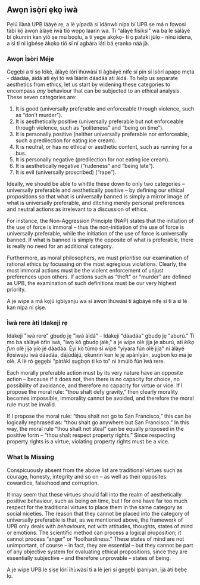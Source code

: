 ## Awọn ìsọ̀rí ẹkọ ìwà

Pẹlú ìlànà UPB láàyè rẹ, a lè yípadà sí ìdánwò nípa bí UPB ṣe má n fọwọsi tàbí kọ́ àwọn àlàyé ìwà tíó wọpọ laarin wa. Ti "àlàyé físíksì" wa ba le sàlàyé bí ọkunrin kan yíò ṣe mu bọọlu, a ti yege akọkọ- ti ọ pataki jùlọ - ninu idena, a sì ti ni ìgbésẹ àkọkọ tíó sí ní agbára láti bá ẹranko náà jà.

### Awọn Ìsòrí Méje

Gẹgẹbi a ti sọ lókè, àlàyé lórí ìhùwàsí ti àgbáyé nifẹ sí pin sí ìsòrí apapọ mẹta - dáadáa, àìdá ati èyí tó wà láàrin dáadáa ati àìdá. To help us separate aesthetics from ethics, let us start by widening these categories to encompass *any* behaviour that can be subjected to an ethical analysis. These seven categories are:

1. It is good (universally preferable and enforceable through violence, such as “don’t murder”).
2. It is aesthetically positive (universally preferable but not enforceable through violence, such as “politeness” and “being on time”).
3. It is personally positive (neither universally preferable nor enforceable, such a predilection for eating ice cream).
4. It is neutral, or has no ethical or aesthetic content, such as running for a bus.
5. It is personally negative (predilection for not eating ice cream).
6. It is aesthetically negative (“rudeness” and “being late”).
7. It is evil (universally proscribed) (“rape”).

Ideally, we should be able to whittle these down to only two categories – universally preferable and aesthetically positive – by defining our ethical propositions so that what is universally banned is simply a mirror image of what is universally preferable, and ditching merely personal preferences and neutral actions as irrelevant to a discussion of ethics.

For instance, the Non-Aggression Principle (NAP) states that the initiation of the use of force is immoral – thus the non-initiation of the use of force is universally preferable, while the initiation of the use of force is universally banned. If what is banned is simply the opposite of what is preferable, there is really no need for an additional category.

Furthermore, as moral philosophers, we must prioritise our examination of rational ethics by focussing on the most egregious violations. Clearly, the most immoral actions must be the violent enforcement of unjust preferences upon others. If actions such as “theft” or “murder” are defined as UPB, the examination of such definitions must be our very highest priority.

A je wipe a má kọjú igbiyanju wa sí àwọn ìhùwàsí ti àgbáyé nifẹ sí ti a sì lè kan nípa ni ṣiṣe.

### Ìwà rere àti Idakeji rẹ

Idakeji "ìwà rere" gbudọ jẹ "ìwà àìdá" - Idakeji "dáadáa" gbudọ jẹ "aburú." Ti mo ba sàlàyé òfin ìwà, "iwọ kò gbudọ jalè," a je wipe olè jija je aburú, ati *kíkọ fun* olè jija yíò jé dáadáa. Èyí kò túmọ sí wípé "yiyara fún olè jija" ni àlàyé ilọsiwaju ìwà dáadáa, dájúdájú, ọkunrin kan le jẹ apànìyàn, sugbon ko ma je olè. A lè rò gẹgẹbi "pàtàkì ṣugbọn ti ko to" ni àmúlò fún ìwà rere.

Each morally preferable action must by its very nature have an opposite action – because if it does not, then there is no capacity for choice, no possibility of avoidance, and therefore no capacity for virtue or vice. If I propose the moral rule: “thou shalt defy gravity,” then clearly morality becomes impossible, immorality cannot be avoided, and therefore the moral rule must be invalid.

If I propose the moral rule: “thou shalt not go to San Francisco,” this can be logically rephrased as: “thou shalt go anywhere but San Francisco.” In this way, the moral rule “thou shalt not steal” can be equally proposed in the positive form – “thou shalt respect property rights.” Since respecting property rights is a virtue, violating property rights must be a vice.

### What Is Missing

Conspicuously absent from the above list are traditional virtues such as courage, honesty, integrity and so on – as well as their opposites: cowardice, falsehood and corruption.

It may seem that these virtues should fall into the realm of aesthetically positive behaviour, such as being on time, but I for one have far too much respect for the traditional virtues to place them in the same category as social niceties. The reason that they cannot be placed into the category of universally preferable is that, as we mentioned above, the framework of UPB only deals with *behaviours*, not with attitudes, thoughts, states of mind or emotions. The scientific method can process a logical proposition; it cannot process “anger” or “foolhardiness.” These states of mind are not unimportant, of course – in fact, they are essential – but they cannot be part of any objective system for evaluating ethical propositions, since they are essentially subjective – and therefore unprovable – states of being.

A je wipe UPB le ṣiṣẹ lórí ìhùwàsí ti a lè jẹri sí gẹgẹbi ipaniyan, ìjà àti bẹbẹ lọ.